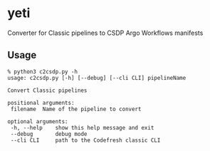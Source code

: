 # yeti
Converter for Classic pipelines to CSDP Argo Workflows manifests

## Usage
```
% python3 c2csdp.py -h
usage: c2csdp.py [-h] [--debug] [--cli CLI] pipelineName

Convert Classic pipelines

positional arguments:
 filename  Name of the pipeline to convert

optional arguments:
 -h, --help    show this help message and exit
 --debug       debug mode
 --cli CLI     path to the Codefresh classic CLI
```
